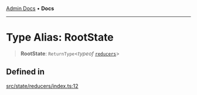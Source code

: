 [Admin Docs](/) • **Docs**

***

# Type Alias: RootState

> **RootState**: `ReturnType`\<*typeof* [`reducers`](../functions/reducers.md)\>

## Defined in

[src/state/reducers/index.ts:12](https://github.com/PalisadoesFoundation/talawa-admin/blob/main/src/state/reducers/index.ts#L12)
